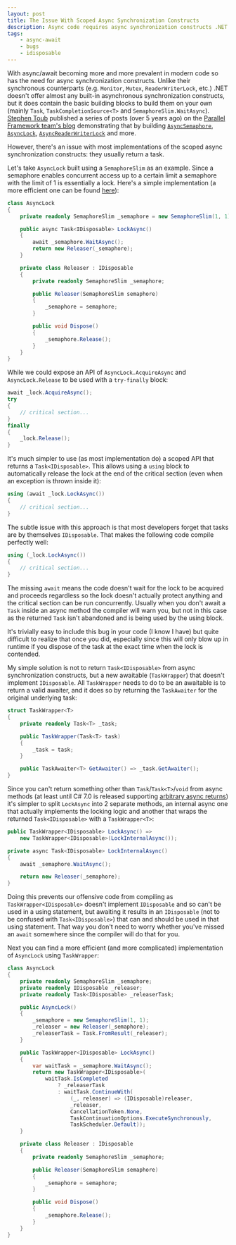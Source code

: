 ```yaml
---
layout: post
title: The Issue With Scoped Async Synchronization Constructs
description: Async code requires async synchronization constructs .NET doesn't provide. Most implementations have an issue as they usually return a task.
tags:
    - async-await
    - bugs
    - idisposable
---
```


With async/await becoming more and more prevalent in modern code so has the need for async synchronization constructs. Unlike their synchronous counterparts (e.g. `Monitor`, `Mutex`, `ReaderWriterLock`, etc.) .NET doesn't offer almost any built-in asynchronous synchronization constructs, but it does contain the basic building blocks to build them on your own (mainly `Task`, `TaskCompletionSource<T>` and `SemaphoreSlim.WaitAsync`). [Stephen Toub](https://github.com/stephentoub) published a series of posts (over 5 years ago) on the [Parallel Framework team's blog](https://blogs.msdn.microsoft.com/pfxteam/) demonstrating that by building [`AsyncSemaphore`](https://blogs.msdn.microsoft.com/pfxteam/2012/02/12/building-async-coordination-primitives-part-5-asyncsemaphore/), [`AsyncLock`](https://blogs.msdn.microsoft.com/pfxteam/2012/02/12/building-async-coordination-primitives-part-6-asynclock/), [`AsyncReaderWriterLock`](https://blogs.msdn.microsoft.com/pfxteam/2012/02/12/building-async-coordination-primitives-part-7-asyncreaderwriterlock/) and more.

However, there's an issue with most implementations of the scoped async synchronization constructs: they usually return a task.
<!--more-->

Let's take `AsyncLock` built using a `SemaphoreSlim` as an example. Since a semaphore enables concurrent access up to a certain limit a semaphore with the limit of 1 is essentially a lock. Here's a simple implementation (a more efficient one can be found [here](http://stackoverflow.com/a/21011273/885318)):

```csharp
class AsyncLock
{
    private readonly SemaphoreSlim _semaphore = new SemaphoreSlim(1, 1);

    public async Task<IDisposable> LockAsync()
    {
        await _semaphore.WaitAsync();
        return new Releaser(_semaphore);
    }

    private class Releaser : IDisposable
    {
        private readonly SemaphoreSlim _semaphore;

        public Releaser(SemaphoreSlim semaphore)
        {
            _semaphore = semaphore;
        }

        public void Dispose()
        {
            _semaphore.Release();
        }
    }
}
```

While we could expose an API of `AsyncLock.AcquireAsync` and `AsyncLock.Release` to be used with a `try-finally` block:

```csharp
await _lock.AcquireAsync();
try
{
    // critical section...
}
finally
{
    _lock.Release();
}
```

It's much simpler to use (as most implementation do) a scoped API that returns a `Task<IDisposable>`. This allows using a `using` block to automatically release the lock at the end of the critical section (even when an exception is thrown inside it):

```csharp
using (await _lock.LockAsync())
{
    // critical section...
}
```

The subtle issue with this approach is that most developers forget that tasks are by themselves `IDisposable`. That makes the following code compile perfectly well:

```csharp
using (_lock.LockAsync())
{
    // critical section...
}
```

The missing `await` means the code doesn't wait for the lock to be acquired and proceeds regardless so the lock doesn't actually protect anything and the critical section can be run concurrently. Usually when you don't await a `Task` inside an async method the compiler will warn you, but not in this case as the returned `Task` isn't abandoned and is being used by the using block.

It's trivially easy to include this bug in your code (I know I have) but quite difficult to realize that once you did, especially since this will only blow up in runtime if you dispose of the task at the exact time when the lock is contended.

My simple solution is not to return `Task<IDisposable>` from async synchronization constructs, but a new awaitable (`TaskWrapper`) that doesn't implement `IDisposable`. All `TaskWrapper` needs to do to be an awaitable is to return a valid awaiter, and it does so by returning the `TaskAwaiter` for the original underlying task:

```csharp
struct TaskWrapper<T>
{
    private readonly Task<T> _task;

    public TaskWrapper(Task<T> task)
    {
        _task = task;
    }

    public TaskAwaiter<T> GetAwaiter() => _task.GetAwaiter();
}
```

Since you can't return something other than `Task`/`Task<T>`/`void` from async methods (at least until C# 7.0 is released supporting [arbitrary async returns](/2016/07/25/arbitrary-async-returns/)) it's simpler to split `LockAsync` into 2 separate methods, an internal async one that actually implements the locking logic and another that wraps the returned `Task<IDisposable>` with a `TaskWrapper<T>`:

```csharp
public TaskWrapper<IDisposable> LockAsync() =>
    new TaskWrapper<IDisposable>(LockInternalAsync());

private async Task<IDisposable> LockInternalAsync()
{
    await _semaphore.WaitAsync();

    return new Releaser(_semaphore);
}
```

Doing this prevents our offensive code from compiling as `TaskWrapper<IDisposable>` doesn't implement `IDisposable` and so can't be used in a using statement, but awaiting it results in an `IDisposable` (not to be confused with `Task<IDisposable>`) that can and should be used in that using statement. That way you don't need to worry whether you've missed an `await` somewhere since the compiler will do that for you.

Next you can find a more efficient (and more complicated) implementation of `AsyncLock` using `TaskWrapper`:

```csharp
class AsyncLock
{
    private readonly SemaphoreSlim _semaphore;
    private readonly IDisposable _releaser;
    private readonly Task<IDisposable> _releaserTask;

    public AsyncLock()
    {
        _semaphore = new SemaphoreSlim(1, 1);
        _releaser = new Releaser(_semaphore);
        _releaserTask = Task.FromResult(_releaser);
    }

    public TaskWrapper<IDisposable> LockAsync()
    {
        var waitTask = _semaphore.WaitAsync();
        return new TaskWrapper<IDisposable>(
            waitTask.IsCompleted
                ? _releaserTask
                : waitTask.ContinueWith(
                    (_, releaser) => (IDisposable)releaser,
                    _releaser,
                    CancellationToken.None,
                    TaskContinuationOptions.ExecuteSynchronously,
                    TaskScheduler.Default));
    }

    private class Releaser : IDisposable
    {
        private readonly SemaphoreSlim _semaphore;

        public Releaser(SemaphoreSlim semaphore)
        {
            _semaphore = semaphore;
        }

        public void Dispose()
        {
            _semaphore.Release();
        }
    }
}
```